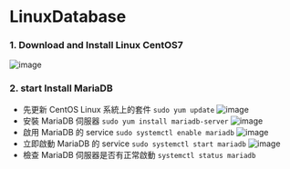 # LinuxDatabase
### 1. Download and Install Linux CentOS7
![image](https://user-images.githubusercontent.com/33440699/223036052-052e97ec-2da8-443f-98f3-3652ed7d527d.png)
### 2. start Install MariaDB
* 先更新 CentOS Linux 系統上的套件 ```sudo yum update```
![image](https://user-images.githubusercontent.com/33440699/223045686-535e49da-2354-467c-bd1f-3087fbed3394.png)
* 安裝 MariaDB 伺服器 ```sudo yum install mariadb-server```
![image](https://user-images.githubusercontent.com/33440699/223049139-65ce267c-8a6e-43be-b86e-6f567a16dedb.png)
* 啟用 MariaDB 的 service ```sudo systemctl enable mariadb```
![image](https://user-images.githubusercontent.com/33440699/223060865-1ffe087d-9b4f-425a-b74b-d208cd31f241.png)
* 立即啟動 MariaDB 的 service ```sudo systemctl start mariadb```
![image](https://user-images.githubusercontent.com/33440699/223061302-77774256-66f3-486c-98fb-723fe98be64e.png)
* 檢查 MariaDB 伺服器是否有正常啟動 ```systemctl status mariadb```
